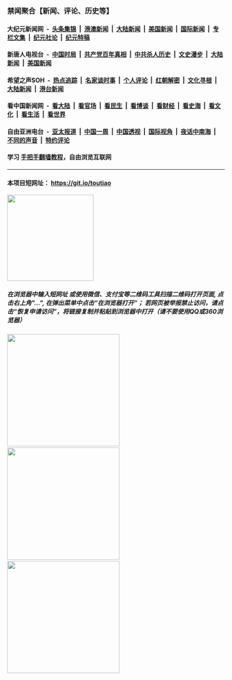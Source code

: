 ### 禁闻聚合【新闻、评论、历史等】

#### 大纪元新闻网 &nbsp;-&nbsp; [头条集锦](indexes/E头条集锦.md?t=02102302) &nbsp;|&nbsp; [港澳新闻](indexes/E港澳新闻.md?t=02102302)  &nbsp;|&nbsp; [大陆新闻](indexes/E大陆新闻.md?t=02102302) &nbsp;|&nbsp; [美国新闻](indexes/E美国新闻.md?t=02102302) &nbsp;|&nbsp; [国际新闻](indexes/E国际新闻.md?t=02102302) &nbsp;|&nbsp; [专栏文集](indexes/E专栏文集.md?t=02102302) &nbsp;|&nbsp; [纪元社论](indexes/E纪元社论.md?t=02102302) &nbsp;|&nbsp; [纪元特稿](indexes/E纪元特稿.md?t=02102302) 

#### 新唐人电视台 &nbsp;-&nbsp; [中国时局](indexes/N中国时局.md?t=02102302) &nbsp;|&nbsp; [共产党百年真相](indexes/N共产党百年真相.md?t=02102302) &nbsp;|&nbsp; [中共杀人历史](indexes/N中共杀人历史.md?t=02102302) &nbsp;|&nbsp; [文史漫步](indexes/N文史漫步.md?t=02102302) &nbsp;|&nbsp; [大陆新闻](indexes/N大陆新闻.md?t=02102302) &nbsp;|&nbsp; [美国新闻](indexes/N美国新闻.md?t=02102302)

#### 希望之声SOH &nbsp;-&nbsp; [热点追踪](indexes/H热点追踪.md?t=02102302) &nbsp;|&nbsp; [名家谈时事](indexes/H名家谈时事.md?t=02102302) &nbsp;|&nbsp; [个人评论](indexes/H个人评论.md?t=02102302)  &nbsp;|&nbsp; [红朝解密](indexes/H红朝解密.md?t=02102302) &nbsp;|&nbsp; [文化寻根](indexes/H文化寻根.md?t=02102302) &nbsp;|&nbsp; [大陆新闻](indexes/H大陆新闻.md?t=02102302) &nbsp;|&nbsp; [港台新闻](indexes/H港台新闻.md?t=02102302)

#### 看中国新闻网 &nbsp;-&nbsp; [看大陆](indexes/S看大陆.md?t=02102302) &nbsp;|&nbsp; [看官场](indexes/S看官场.md?t=02102302) &nbsp;|&nbsp; [看民生](indexes/S看民生.md?t=02102302)  &nbsp;|&nbsp; [看博谈](indexes/S看博谈.md?t=02102302) &nbsp;|&nbsp; [看财经](indexes/S看财经.md?t=02102302) &nbsp;|&nbsp; [看史海](indexes/S看史海.md?t=02102302) &nbsp;|&nbsp; [看文化](indexes/S看文化.md?t=02102302) &nbsp;|&nbsp; [看生活](indexes/S看生活.md?t=02102302) &nbsp;|&nbsp; [看世界](indexes/S看世界.md?t=02102302)

#### 自由亚洲电台 &nbsp;-&nbsp; [亚太报道](indexes/R亚太报道.md?t=02102302) &nbsp;|&nbsp; [中国一周](indexes/R中国一周.md?t=02102302) &nbsp;|&nbsp; [中国透视](indexes/R中国透视.md?t=02102302)  &nbsp;|&nbsp; [国际视角](indexes/R国际视角.md?t=02102302) &nbsp;|&nbsp; [夜话中南海](indexes/R夜话中南海.md?t=02102302) &nbsp;|&nbsp; [不同的声音](indexes/R不同的声音.md?t=02102302) &nbsp;|&nbsp; [特约评论](indexes/R特约评论.md?t=02102302)

#### 学习 [手把手翻墙教程](https://github.com/gfw-breaker/guides/wiki)，自由浏览互联网

----

#### 本项目短网址： https://git.io/toutiao
<img src="https://raw.githubusercontent.com/gfw-breaker/banned-news/master/scripts/img/qr.png" width="200px"/>  

##### 在浏览器中输入短网址 或使用微信、支付宝等二维码工具扫描二维码打开页面, 点击右上角"...", 在弹出菜单中点击“在浏览器打开”； 若网页被举报禁止访问，请点击“恢复申请访问”，将链接复制并粘贴到浏览器中打开（请不要使用QQ或360浏览器）

<img src="https://raw.githubusercontent.com/gfw-breaker/banned-news/master/scripts/img/1.png" width="260px"/> &nbsp; <img src="https://raw.githubusercontent.com/gfw-breaker/banned-news/master/scripts/img/2.png" width="260px"/> &nbsp; <img src="https://raw.githubusercontent.com/gfw-breaker/banned-news/master/scripts/img/3.png" width="260px"/>
